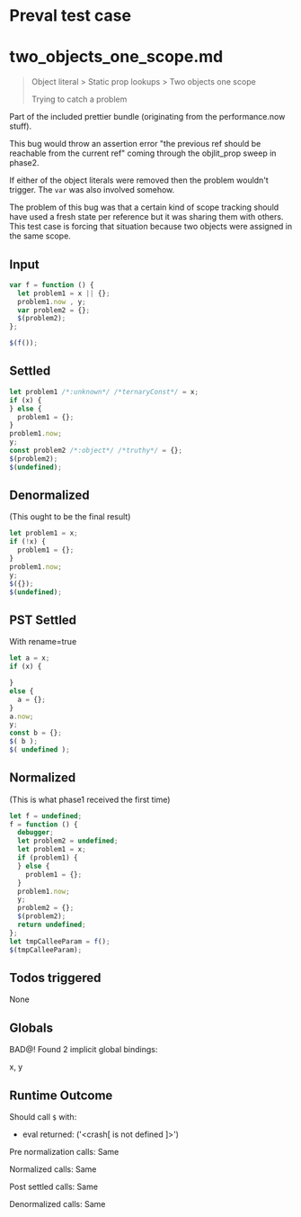 # Preval test case

# two_objects_one_scope.md

> Object literal > Static prop lookups > Two objects one scope
>
> Trying to catch a problem

Part of the included prettier bundle (originating from the performance.now stuff).

This bug would throw an assertion error "the previous ref should be reachable from the current ref" coming through the objlit_prop sweep in phase2.

If either of the object literals were removed then the problem wouldn't trigger. The `var` was also involved somehow.

The problem of this bug was that a certain kind of scope tracking should have used a fresh state per reference but it was sharing them with others. This test case is forcing that situation because two objects were assigned in the same scope.

## Input

`````js filename=intro
var f = function () {
  let problem1 = x || {};
  problem1.now , y;
  var problem2 = {};
  $(problem2);
};

$(f());
`````


## Settled


`````js filename=intro
let problem1 /*:unknown*/ /*ternaryConst*/ = x;
if (x) {
} else {
  problem1 = {};
}
problem1.now;
y;
const problem2 /*:object*/ /*truthy*/ = {};
$(problem2);
$(undefined);
`````


## Denormalized
(This ought to be the final result)

`````js filename=intro
let problem1 = x;
if (!x) {
  problem1 = {};
}
problem1.now;
y;
$({});
$(undefined);
`````


## PST Settled
With rename=true

`````js filename=intro
let a = x;
if (x) {

}
else {
  a = {};
}
a.now;
y;
const b = {};
$( b );
$( undefined );
`````


## Normalized
(This is what phase1 received the first time)

`````js filename=intro
let f = undefined;
f = function () {
  debugger;
  let problem2 = undefined;
  let problem1 = x;
  if (problem1) {
  } else {
    problem1 = {};
  }
  problem1.now;
  y;
  problem2 = {};
  $(problem2);
  return undefined;
};
let tmpCalleeParam = f();
$(tmpCalleeParam);
`````


## Todos triggered


None


## Globals


BAD@! Found 2 implicit global bindings:

x, y


## Runtime Outcome


Should call `$` with:
 - eval returned: ('<crash[ <ref> is not defined ]>')

Pre normalization calls: Same

Normalized calls: Same

Post settled calls: Same

Denormalized calls: Same
